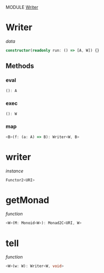 MODULE [Writer](https://github.com/gcanti/fp-ts/blob/master/src/Writer.ts)

# Writer

_data_

```ts
constructor(readonly run: () => [A, W]) {}
```

## Methods

### eval

```ts
(): A
```

### exec

```ts
(): W
```

### map

```ts
<B>(f: (a: A) => B): Writer<W, B>
```

# writer

_instance_

```ts
Functor2<URI>
```

# getMonad

_function_

```ts
<W>(M: Monoid<W>): Monad2C<URI, W>
```

# tell

_function_

```ts
<W>(w: W): Writer<W, void>
```
